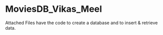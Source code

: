 # MoviesDB_Vikas_Meel
Attached Files have the code to create a database and to insert & retrieve data.
